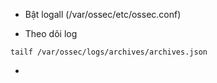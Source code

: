 * Bật logall \(/var/ossec/etc/ossec.conf\)

* Theo dõi log

```
tailf /var/ossec/logs/archives/archives.json
```

* 


